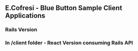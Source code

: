 ## E.Cofresi - Blue Button Sample Client Applications

### Rails Version

### In /client folder - React Version consuming Rails API
